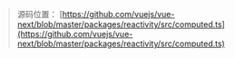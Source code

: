 > 源码位置： [https://github.com/vuejs/vue-next/blob/master/packages/reactivity/src/computed.ts](https://github.com/vuejs/vue-next/blob/master/packages/reactivity/src/computed.ts)